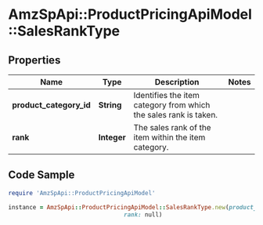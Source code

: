 # AmzSpApi::ProductPricingApiModel::SalesRankType

## Properties

Name | Type | Description | Notes
------------ | ------------- | ------------- | -------------
**product_category_id** | **String** |  Identifies the item category from which the sales rank is taken. | 
**rank** | **Integer** | The sales rank of the item within the item category. | 

## Code Sample

```ruby
require 'AmzSpApi::ProductPricingApiModel'

instance = AmzSpApi::ProductPricingApiModel::SalesRankType.new(product_category_id: null,
                                 rank: null)
```


